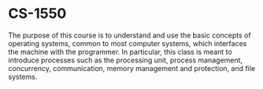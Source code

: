 # CS-1550
The purpose of this course is to understand and use the basic concepts of operating systems, common to most computer systems, which interfaces the machine with the programmer. In particular, this class is meant to introduce processes such as the processing unit, process management, concurrency, communication, memory management and protection, and file systems.
